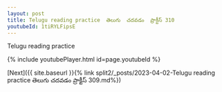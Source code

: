 ```yaml
---
layout: post
title: Telugu reading practice  తెలుగు  చదవడం  ప్రాక్టీస్ 310
youtubeId: 1tiRYLFipsE
---
```

 
 
Telugu reading practice
 
 
 
 
 


{% include youtubePlayer.html id=page.youtubeId %}
 
[Next]({{ site.baseurl }}{% link  split2/_posts/2023-04-02-Telugu reading practice  తెలుగు  చదవడం  ప్రాక్టీస్ 309.md%})
 

